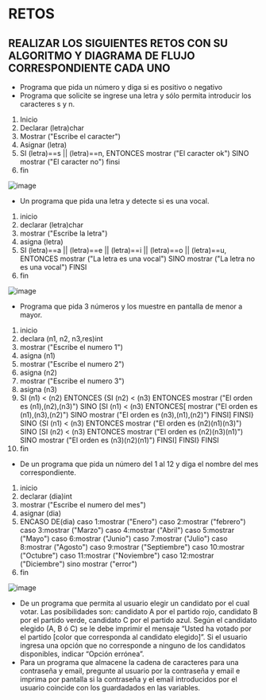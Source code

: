 # RETOS
## REALIZAR LOS SIGUIENTES RETOS CON SU ALGORITMO Y DIAGRAMA DE FLUJO CORRESPONDIENTE CADA UNO 

* Programa que pida un número y diga si es positivo o negativo
* Programa que solicite se ingrese una letra y sólo permita introducir los caracteres s y n.

1. Inicio
2. Declarar (letra)char
3. Mostrar ("Escribe el caracter")
4. Asignar (letra)
5. SI (letra)==s || (letra)==n, ENTONCES mostrar ("El caracter ok") SINO  mostrar ("El caracter no") 
finsi
6. fin

![image](https://user-images.githubusercontent.com/68087383/164299358-45691330-52b5-40ab-b749-b5f3c3363e60.png)


* Un programa que pida una letra y detecte si es una vocal. 

1. inicio
2. declarar (letra)char
3. mostrar ("Escribe la letra")
4. asigna (letra)
5. SI (letra)==a || (letra)==e || (letra)==i || (letra)==o || (letra)==u, ENTONCES mostrar ("La letra es una vocal") SINO mostrar ("La letra no es una vocal") FINSI
6. fin

![image](https://user-images.githubusercontent.com/68087383/164302315-fa00a2dc-bcdb-41d7-a44b-dfbf90a421e8.png)


* Programa que pida 3 números y los muestre en pantalla de menor a mayor.  

1. inicio
2. declara (n1, n2, n3,res)int
3. mostrar ("Escribe el numero 1")
4. asigna (n1)
5. mostrar ("Escribe el numero 2")
6. asigna (n2)
7. mostrar ("Escribe el numero 3")
8. asigna (n3)
9. SI (n1) < (n2) ENTONCES 
{SI (n2) < (n3) ENTONCES
mostrar ("El orden es (n1),(n2),(n3)")
SINO 
[SI (n1) < (n3) ENTONCES[
mostrar ("El orden es (n1),(n3),(n2)") 
SINO
mostrar ("El orden es (n3),(n1),(n2)")
FINSI]
FINSI}
SINO
{SI (n1) < (n3) ENTONCES
mostrar ("El orden es (n2)(n1)(n3)")
SINO 
[SI (n2) < (n3) ENTONCES 
mostrar ("El orden es (n2)(n3)(n1)") 
SINO 
mostrar ("El orden es (n3)(n2)(n1)") 
FINSI]
FINSI}
FINSI
10. fin

* De un programa que pida un número del 1 al 12 y diga el nombre del mes correspondiente.
1. inicio
2. declarar (dia)int
3. mostrar ("Escribe el numero del mes")
4. asignar (dia)
5. ENCASO DE(dia) caso 1:mostrar ("Enero") caso 2:mostrar ("febrero") caso 3:mostrar ("Marzo") caso 4:mostrar ("Abril") caso 5:mostrar ("Mayo") caso 6:mostrar ("Junio") caso 7:mostrar ("Julio") caso 8:mostrar ("Agosto") caso 9:mostrar ("Septiembre") caso 10:mostrar ("Octubre") caso 11:mostrar ("Noviembre") caso 12:mostrar ("Diciembre") sino mostrar ("error")
6. fin

![image](https://user-images.githubusercontent.com/68087383/164526650-f0dd03b6-a76b-4d91-a125-9cca41db79e7.png)

* De un programa que permita al usuario elegir un candidato por el cual votar. Las posibilidades son: candidato A por el partido rojo, candidato B por el partido verde, candidato C por el partido azul. Según el candidato elegido (A, B ó C) se le debe imprimir el mensaje “Usted ha votado por el partido [color que corresponda al candidato elegido]”. Si el usuario ingresa una opción que no corresponde a ninguno de los candidatos disponibles, indicar “Opción errónea”.
* Para un programa que almacene la cadena de caracteres para una contraseña y email, pregunte al usuario por la contraseña y email e imprima por pantalla si la contraseña y el email introducidos por el usuario coincide con los guardadados en las variables.
